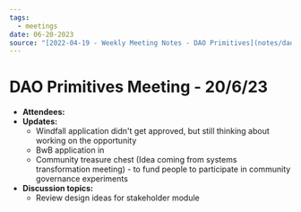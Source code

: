 ```yaml
---
tags:
  - meetings
date: 06-20-2023
source: "[2022-04-19 - Weekly Meeting Notes - DAO Primitives](notes/dao-primitives/primitives-archive/primitives-docs/2022-04-19%20-%20Weekly%20Meeting%20Notes%20-%20DAO%20Primitives.md)"
---
```


# DAO Primitives Meeting - 20/6/23

- **Attendees:**
- **Updates:**
	- Windfall application didn't get approved, but still thinking about working on the opportunity
	- BwB application in
	- Community treasure chest (Idea coming from systems transformation meeting) - to fund people to participate in community governance experiments
- **Discussion topics:**
	- Review design ideas for stakeholder module